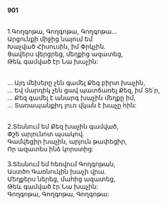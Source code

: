 **901**

\
1.Գողգոթա, Գողգոթա, Գողգոթա...\
Արցունքի միջից նայում եմ\
Խաչված Հիսուսին, իմ Փրկչին.\
Ցավերս վերցրեց, մեղքից ազատեց,\
Թեև գամված էր Նա խաչին:

\
 ... Այդ մեխերը չեն գամել Քեզ բիրտ խաչին,\
 ... Եվ մարդիկ չեն ցավ պատճառել Քեզ, իմ Տե՛ր,\
 ... Քեզ գամել է անարգ խաչին մեղքը իմ,\
 ... Տառապանքիդ լուռ վկան է խաչը հին:

\
2.Տեսնում եմ Քեզ խաչին գամված,\
Փշե արյունոտ պսակով.\
Գամվեցիր խաչին, արյուն թափեցիր,\
Որ ազատես ինձ կորստից:\
\
3.Տեսնում եմ հեռվում Գողգոթան,\
Աստծո Գառնուկին խաչի վրա.\
Մեղքերս ներեց, մահից ազատեց,\
Թեև գամված էր Նա խաչին:\
 Գողգոթա, Գողգոթա, Գողգոթա:
